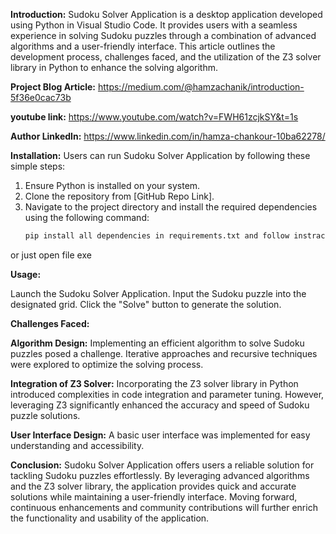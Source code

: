 **Introduction:**
Sudoku Solver Application is a desktop application developed using Python in Visual Studio Code. It provides users with a seamless experience in solving Sudoku puzzles through a combination of advanced algorithms and a user-friendly interface. This article outlines the development process, challenges faced, and the utilization of the Z3 solver library in Python to enhance the solving algorithm.

**Project Blog Article:** 
https://medium.com/@hamzachanik/introduction-5f36e0cac73b

**youtube link:** 
https://www.youtube.com/watch?v=FWH61zcjkSY&t=1s

**Author LinkedIn:** 
https://www.linkedin.com/in/hamza-chankour-10ba62278/

**Installation:**
Users can run Sudoku Solver Application by following these simple steps:

1. Ensure Python is installed on your system.
2. Clone the repository from [GitHub Repo Link].
3. Navigate to the project directory and install the required dependencies using the following command:
   ```bash
   pip install all dependencies in requirements.txt and follow instraction 
or just open file exe

**Usage:**

Launch the Sudoku Solver Application.
Input the Sudoku puzzle into the designated grid.
Click the "Solve" button to generate the solution.

**Challenges Faced:**

**Algorithm Design:**
Implementing an efficient algorithm to solve Sudoku puzzles posed a challenge. Iterative approaches and recursive techniques were explored to optimize the solving process.

**Integration of Z3 Solver:**
Incorporating the Z3 solver library in Python introduced complexities in code integration and parameter tuning. However, leveraging Z3 significantly enhanced the accuracy and speed of Sudoku puzzle solutions.

**User Interface Design:**
A basic user interface was implemented for easy understanding and accessibility.

**Conclusion:**
Sudoku Solver Application offers users a reliable solution for tackling Sudoku puzzles effortlessly. By leveraging advanced algorithms and the Z3 solver library, the application provides quick and accurate solutions while maintaining a user-friendly interface. Moving forward, continuous enhancements and community contributions will further enrich the functionality and usability of the application.

